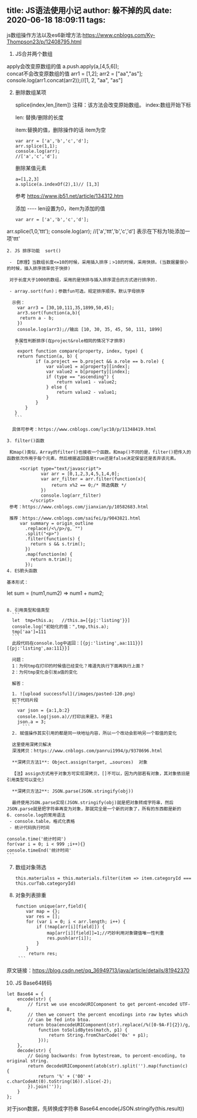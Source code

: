 title: JS语法使用小记
author: 躲不掉的风
date: 2020-06-18 18:09:11
tags:
---
js数组操作方法以及es6新增方法:https://www.cnblogs.com/Ky-Thompson23/p/12408795.html

1. JS合并两个数组 

  apply会改变原数组的值
    	a.push.apply(a,[4,5,6]);  
  concat不会改变原数组的值
       arr1 = [1,2];
       arr2 = ["aa","as"];
       console.log(arr1.concat(arr2));//[1, 2, "aa", "as"]
  
2. 删除数组某项	

	splice(index,len,[item]) 注释：该方法会改变原始数组。
    index:数组开始下标 
    
    len: 替换/删除的长度
    
    item:替换的值，删除操作的话 item为空
	```
    var arr = ['a','b','c','d']; 
    arr.splice(1,1); 
    console.log(arr); 
    //['a','c','d'];
    ```
    删除某值元素
    ```
    a=[1,2,3]
    a.splice(a.indexOf(2),1)// [1,3]
    ```
    参考 https://www.jb51.net/article/134312.htm
    
   添加 ---- len设置为0，item为添加的值 
   
   ```
   var arr = ['a','b','c','d']; 
  arr.splice(1,0,'ttt'); 
  console.log(arr); 
  //['a','ttt','b','c','d'] 表示在下标为1处添加一项'ttt' 
   ```
2. JS 排序功能  sort()
	
    - 【原理】当数组长度<=10的时候，采用插入排序；>10的时候，采用快排。(当数据量很小的时候，插入排序效率优于快排)
    
    对于长度大于1000的数组，采用的是快排与插入排序混合的方式进行排序的.
     
	- array.sort(fun)；参数fun可选，规定排序顺序。默认字母排序
    
     示例：
       var arr3 = [30,10,111,35,1899,50,45];
       arr3.sort(function(a,b){
        return a - b;
       })
       console.log(arr3);//输出 [10, 30, 35, 45, 50, 111, 1899]
       
      多属性判断排序(在project&role相同的情况下才排序)
      ``` 
       export function compare(property, index, type) {
       return function(a, b) {
              if (a.project == b.project && a.role == b.role) {
                  var value1 = a[property][index];
                  var value2 = b[property][index];
                  if (type == "ascending") {
                      return value1 - value2;
                  } else {
                      return value2 - value1;
                  }
              }
          }
      }
      ```
      
     具体可参考：https://www.cnblogs.com/lyc10/p/11348419.html
      
3. filter()函数

	和map()类似，Array的filter()也接收一个函数。和map()不同的是，filter()把传入的函数依次作用于每个元素，然后根据返回值是true还是false决定保留还是丢弃该元素。

        <script type="text/javascript">
                var arr = [0,1,2,3,4,5,1,4,0];
                var arr_filter = arr.filter(function(x){
                    return x%2 == 0;/* 筛选偶数 */ 
                })
                console.log(arr_filter)
            </script>
	参考：https://www.cnblogs.com/jianxian/p/10582683.html
    
    推荐：https://www.cnblogs.com/saifei/p/9043821.html
        var summary = origin_outline
          .replace(/<\/p>/g, "")
          .split("<p>")
          .filter(function(s) {
            return s && s.trim();
          })
          .map(function(m) {
            return m.trim();
          });
4. ES箭头函数

  基本形式：
  ```
  let sum = (num1,num2) => num1 + num2;

  ```
  
8. 引用类型和值类型
    ```
    let  tmp=this.a;   //this.a=[{pj:'listing'}}]
    console.log("初始化的值：",tmp,this.a);
    tmp['aa']=111
    ```
    此段代码在console.log中返回：[{pj:'listing',aa:111}}]  [{pj:'listing',aa:111}}]

	问题：  
    1：为何tmp在打印的时候值已经变化？难道先执行下面再执行上面？   
    2：为何tmp变化会引发a值的变化
    
    解答：
    
	1. ![upload successful](/images/pasted-120.png)
    如下代码片段
    ```
      var json = {a:1,b:2} 
      console.log(json.a)//打印出来是3，不是1
      json.a = 3;
		```
    2. 赋值操作其实引用的都是同一块地址内容，所以一个改动会影响另一个取值的变化
    
    这里使用深拷贝解决
    深浅拷贝：https://www.cnblogs.com/panrui1994/p/9378696.html
    
    **深拷贝方法1**: Object.assign(target, …sources)  对象
    
    【注】assign方式用于对象方可实现深拷贝，[]不可以，因为内部若有对象，其对象依旧是引用类型可以变化)
    
    **深拷贝方法2**: JSON.parse(JSON.stringify(obj))
    
    最终使用JSON.parse实现(JSON.stringify(obj)就是把对象转成字符串，然后JSON.parse就是把字符串再变为对象，那就完全是一个新的对象了，所有的东西都是新的
6. console.log的常用语法
   - console.table，格式化表格
   - 统计代码执行时间
   ```
    console.time('统计时间')
    for(var i = 0; i < 999 ;i++){}
    console.timeEnd('统计时间'
    ```
7.  数组对象筛选
 
       ```this.materialss = this.materials.filter(item => item.categoryId === this.curTab.categoryId)```      
8. 对象列表排重
      ```
      function unique(arr,field){
          var map = {};
          var res = [];
          for (var i = 0; i < arr.length; i++) {
              if (!map[arr[i][field]]) {
                  map[arr[i][field]]=1;//巧妙利用对象键值唯一性判重
                  res.push(arr[i]);
              }
          }
           return res;
       ```
  原文链接：https://blog.csdn.net/qq_36949713/java/article/details/81942370
  
10. JS Base64转码

```
let Base64 = {
    encode(str) {
        // first we use encodeURIComponent to get percent-encoded UTF-8,
        // then we convert the percent encodings into raw bytes which
        // can be fed into btoa.
        return btoa(encodeURIComponent(str).replace(/%([0-9A-F]{2})/g,
            function toSolidBytes(match, p1) {
                return String.fromCharCode('0x' + p1);
            }));
    },
    decode(str) {
        // Going backwards: from bytestream, to percent-encoding, to original string.
        return decodeURIComponent(atob(str).split('').map(function(c) {
            return '%' + ('00' + c.charCodeAt(0).toString(16)).slice(-2);
        }).join(''));
    }
};
```
对于json数据，先转换成字符串
Base64.encode(JSON.stringify(this.result))